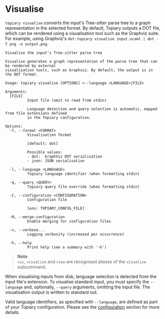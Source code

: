 # Visualise

`topiary visualise` converts the input's Tree-sitter parse tree to a
graph representation in the selected format. By default, Topiary outputs
a DOT file, which can be rendered using a visualisation tool such as the
Graphviz suite. For example, using Graphviz's `dot`: `topiary visualise
input.ocaml | dot -T png -o output.png`.

<!-- DO NOT REMOVE THE "usage:{start,end}" COMMENTS -->
<!-- usage:start -->
```
Visualise the input's Tree-sitter parse tree

Visualise generates a graph representation of the parse tree that can be rendered by external
visualisation tools, such as Graphviz. By default, the output is in the DOT format.

Usage: topiary visualise [OPTIONS] <--language <LANGUAGE>|FILE>

Arguments:
  [FILE]
          Input file (omit to read from stdin)

          Language detection and query selection is automatic, mapped from file extensions defined
          in the Topiary configuration.

Options:
  -f, --format <FORMAT>
          Visualisation format

          [default: dot]

          Possible values:
          - dot:  GraphViz DOT serialisation
          - json: JSON serialisation

  -l, --language <LANGUAGE>
          Topiary language identifier (when formatting stdin)

  -q, --query <QUERY>
          Topiary query file override (when formatting stdin)

  -C, --configuration <CONFIGURATION>
          Configuration file

          [env: TOPIARY_CONFIG_FILE]

  -M, --merge-configuration
          Enable merging for configuration files

  -v, --verbose...
          Logging verbosity (increased per occurrence)

  -h, --help
          Print help (see a summary with '-h')
```
<!-- usage:end -->

> **Note**\
> `vis`, `visualize` and `view` are recognised aliases of the
> `visualise` subcommand.

When visualising inputs from disk, language selection is detected from
the input file's extension. To visualise standard input, you must
specify the `--language` and, optionally, `--query` arguments, omitting
the input file. The visualisation output is written to standard out.

Valid language identifiers, as specified with `--language`, are defined
as part of your Topiary configuration. Please see the
[configuration](../configuration.md) section for more details.
